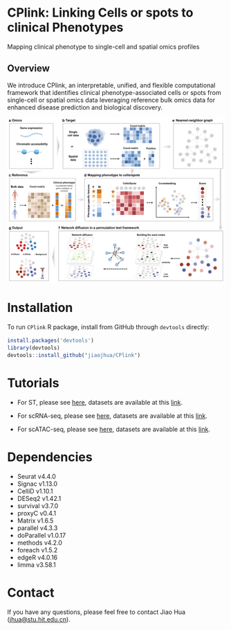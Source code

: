 # CPlink: Linking Cells or spots to clinical Phenotypes
Mapping clinical phenotype to single-cell and spatial omics profiles 

## Overview
We introduce CPlink, an interpretable, unified, and flexible computational framework that identifies clinical phenotype-associated cells or spots from single-cell or spatial omics data leveraging reference bulk omics data for enhanced disease prediction and biological discovery.

<p align="center">
<img  src="vignettes/Figure%201.jpg" width="800" height=auto > 
</p>

# Installation
To run ``CPlink`` R package, install from GitHub through ``devtools`` directly:
```R
install.packages('devtools')
library(devtools)
devtools::install_github("jiaojhua/CPlink")
```

# Tutorials

* For ST, please see [here](https://github.com/jiaojhua/CPlink/blob/main/vignettes/Tutorial-ST.ipynb), datasets are available at this [link](https://github.com/jiaojhua/CPlink_analysis/tree/main/Testdata/ST).

* For scRNA-seq, please see [here](https://github.com/jiaojhua/CPlink/blob/main/vignettes/Tutorial-scRNA-seq.ipynb), datasets are available at this [link](https://drive.google.com/drive/folders/1vEdG0MOwRcHhB02CYn9s1REBzFt4-kh7?usp=drive_link).

* For scATAC-seq, please see [here](https://github.com/jiaojhua/CPlink/blob/main/vignettes/Tutorial-scATAC-seq.ipynb), datasets are available at this [link](https://drive.google.com/drive/folders/1vEdG0MOwRcHhB02CYn9s1REBzFt4-kh7?usp=drive_link).

# Dependencies
- Seurat v4.4.0
- Signac v1.13.0
- CelliD v1.10.1
- DESeq2 v1.42.1
- survival v3.7.0
- proxyC v0.4.1
- Matrix v1.6.5
- parallel v4.3.3
- doParallel v1.0.17
- methods v4.2.0
- foreach v1.5.2
- edgeR v4.0.16
- limma v3.58.1

# Contact
If you have any questions, please feel free to contact Jiao Hua (jhua@stu.hit.edu.cn).
